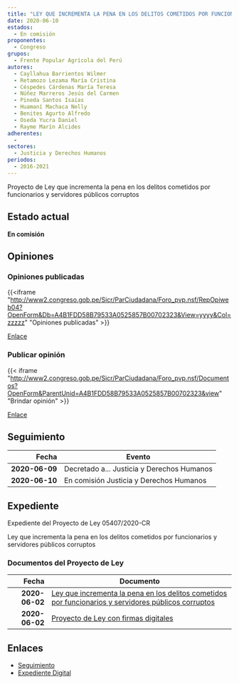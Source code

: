 ```yaml
---
title: "LEY QUE INCREMENTA LA PENA EN LOS DELITOS COMETIDOS POR FUNCIONARIOS Y SERVIDORES PÚBLICOS CORRUPTOS"
date: 2020-06-10
estados: 
  - En comisión
proponentes: 
  - Congreso
grupos: 
  - Frente Popular Agrícola del Perú
autores: 
  - Cayllahua Barrientos Wilmer
  - Retamozo Lezama María Cristina
  - Céspedes Cárdenas María Teresa
  - Núñez Marreros Jesús del Carmen
  - Pineda Santos Isaías
  - Huamaní Machaca Nelly
  - Benites Agurto Alfredo
  - Oseda Yucra Daniel
  - Rayme Marín Alcides
adherentes: 
  - 
sectores: 
  - Justicia y Derechos Humanos
periodos: 
  - 2016-2021
---
```


Proyecto de Ley que incrementa la pena en los delitos cometidos por funcionarios y servidores públicos corruptos


## Estado actual

**En comisión**

## Opiniones

### Opiniones publicadas

{{<iframe "http://www2.congreso.gob.pe/Sicr/ParCiudadana/Foro_pvp.nsf/RepOpiweb04?OpenForm&Db=A4B1FDD58B79533A0525857B00702323&View=yyyy&Col=zzzzz" "Opiniones publicadas" >}}

[Enlace](http://www2.congreso.gob.pe/Sicr/ParCiudadana/Foro_pvp.nsf/RepOpiweb04?OpenForm&Db=A4B1FDD58B79533A0525857B00702323&View=yyyy&Col=zzzzz)
### Publicar opinión

{{< iframe "http://www2.congreso.gob.pe/Sicr/ParCiudadana/Foro_pvp.nsf/Documentos?OpenForm&ParentUnid=A4B1FDD58B79533A0525857B00702323&view" "Brindar opinión" >}}

[Enlace](http://www2.congreso.gob.pe/Sicr/ParCiudadana/Foro_pvp.nsf/Documentos?OpenForm&ParentUnid=A4B1FDD58B79533A0525857B00702323&view)

## Seguimiento

| Fecha | Evento |
|------:|--------|
| **2020-06-09** | Decretado a... Justicia y Derechos Humanos|
| **2020-06-10** | En comisión Justicia y Derechos Humanos|


## Expediente

Expediente del Proyecto de Ley 05407/2020-CR

Ley que incrementa la pena en los delitos cometidos por funcionarios y servidores públicos corruptos


### Documentos del Proyecto de Ley

| Fecha | Documento |
|------:|--------|
| **2020-06-02** | [Ley que incrementa la pena en los delitos cometidos por funcionarios y servidores públicos corruptos](http://www.leyes.congreso.gob.pe/Documentos/2016_2021/Proyectos_de_Ley_y_de_Resoluciones_Legislativas/PL05407_20200602.pdf) |
| **2020-06-02** | [Proyecto de Ley con firmas digitales](http://www.leyes.congreso.gob.pe/Documentos/2016_2021/Proyectos_de_Ley_y_de_Resoluciones_Legislativas/Proyectos_Firmas_digitales/PL05407.pdf) |

## Enlaces 

- [Seguimiento](http://www2.congreso.gob.pe/Sicr/TraDocEstProc/CLProLey2016.nsf/f7fff46988ca05b1052578e100829cc7/c888bf418868c3a20525857b00766962?OpenDocument)
- [Expediente Digital](http://www2.congreso.gob.pe/Sicr/TraDocEstProc/CLProLey2016.nsf/f7fff46988ca05b1052578e100829cc7/c888bf418868c3a20525857b00766962?OpenDocument&Click=05257FB7005EB655.eb71d0cf91d8294e05256cdf006b5706/$Body/0.1C6C)
